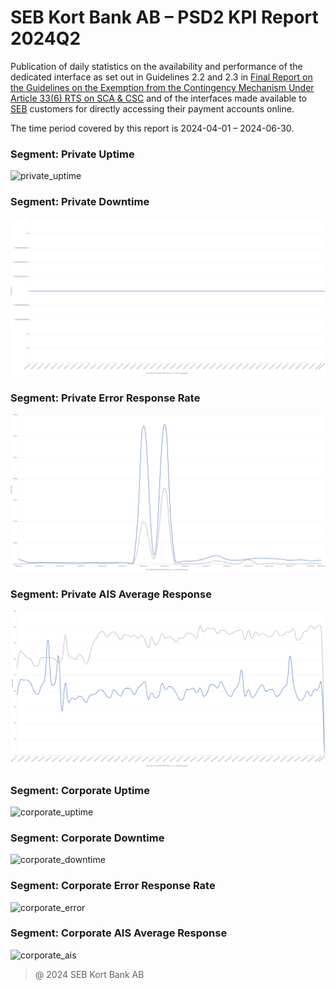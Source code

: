 # SEB Kort Bank AB – PSD2 KPI Report 2024Q2

Publication of daily statistics on the availability and performance of the dedicated interface as set out in Guidelines 2.2 and 2.3 in [Final Report on the Guidelines on the Exemption from the Contingency Mechanism Under Article 33(6) RTS on SCA & CSC](https://eba.europa.eu/sites/default/documents/files/documents/10180/2250578/4e3b9449-ecf9-4756-8006-cbbe74db6d03/Final%20Report%20on%20Guidelines%20on%20the%20exemption%20to%20the%20fall%20back.pdf?retry=1) and of the interfaces made available to [SEB](https://sebgroup.com) customers for directly accessing their payment accounts online.

The time period covered by this report is 2024-04-01 – 2024-06-30.
### Segment: Private Uptime   
![private_uptime][private_uptime]

### Segment: Private Downtime   
![private_downtime][private_downtime]

### Segment: Private Error Response Rate   
![private_error][private_error]

### Segment: Private AIS Average Response
![private_ais][private_ais]

### Segment: Corporate Uptime   
![corporate_uptime][corporate_uptime]

### Segment: Corporate Downtime   
![corporate_downtime][corporate_downtime]

### Segment: Corporate Error Response Rate   
![corporate_error][corporate_error]

### Segment: Corporate AIS Average Response
![corporate_ais][corporate_ais]

[private_ais]: ./archive/2024Q2/private/SEB_CARD_private_ais.png
[private_downtime]: ./archive/2024Q2/private/SEB_CARD_private_downtime.png
[private_error]: ./archive/2024Q2/private/SEB_CARD_private_error.png
[private_uptime]: ./archive/2024Q2/private/SEB_CARD_private_uptime.png

[corporate_ais]: ./archive/2024Q2/corporate/SEB_CARD_coporate_ais.png
[corporate_downtime]: ./archive/2024Q2/corporate/SEB_CARD_coporate_downtime.png
[corporate_error]: ./archive/2024Q2/corporate/SEB_CARD_coporate_error.png
[corporate_uptime]: ./archive/2024Q2/corporate/SEB_CARD_coporate_uptime.png


> @ 2024 SEB Kort Bank AB